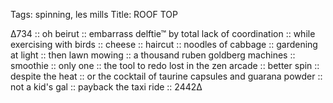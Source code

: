 Tags:  spinning, les mills
Title: ROOF TOP
  
∆734 :: oh beirut :: embarrass delftie™ by total lack of coordination :: while exercising with birds :: cheese :: haircut :: noodles of cabbage :: gardening at light :: then lawn mowing :: a thousand ruben goldberg machines :: smoothie :: only one :: the tool to redo lost in the zen arcade :: better spin :: despite the heat :: or the cocktail of taurine capsules and guarana powder :: not a kid's gal :: payback the taxi ride :: 2442∆